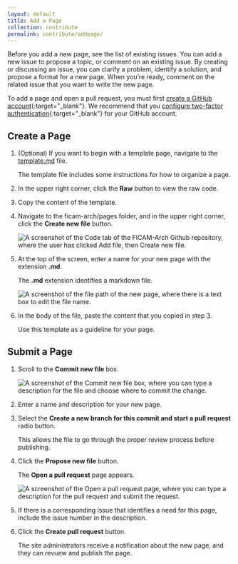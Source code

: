 ```yaml
---
layout: default
title: Add a Page
collection: contribute
permalink: contribute/addpage/
---
```


Before you add a new page, see the list of existing issues. You can add a new issue to propose a topic, or comment on an existing issue. By creating or discussing an issue, you can clarify a problem, identify a solution, and propose a format for a new page. When you’re ready, comment on the related issue that you want to write the new page.

To add a page and open a pull request, you must first [create a GitHub account](https://github.com/join){:target="_blank"}. We recommend that you [configure two-factor authentication](https://help.github.com/en/articles/configuring-two-factor-authentication){:target="_blank"} for your GitHub account.

## Create a Page

1. (Optional) If you want to begin with a template page, navigate to the [template.md](https://github.com/GSA/ficam-arch/blob/staging/template.md) file.

	The template file includes some instructions for how to organize a page.

2. In the upper right corner, click the **Raw** button to view the raw code.

3. Copy the content of the template.

4. Navigate to the ficam-arch/pages folder, and in the upper right corner, click the **Create new file** button.

	![A screenshot of the Code tab of the FICAM-Arch Github repository, where the user has clicked Add file, then Create new file.]({{site.baseurl}}/img/contribute/CreateNewFile.png)
	
5. At the top of the screen, enter a name for your new page with the extension **.md**.

	The **.md** extension identifies a markdown file.
	
	![A screenshot of the file path of the new page, where there is a text box to edit the file name.]({{site.baseurl}}/img/contribute/NameNewFile.png)
	
6. In the body of the file, paste the content that you copied in step 3.

	Use this template as a guideline for your page.

## Submit a Page

1. Scroll to the **Commit new file** box.

	![A screenshot of the Commit new file box, where you can type a description for the file and choose where to commit the change.]({{site.baseurl}}/img/contribute/CommitNewFile.png)

2. Enter a name and description for your new page.

3. Select the **Create a new branch for this commit and start a pull request** radio button.

	This allows the file to go through the proper review process before publishing.
	
4. Click the **Propose new file** button.

	The **Open a pull request** page appears.
	
	![A screenshot of the Open a pull request page, where you can type a description for the pull request and submit the request.]({{site.baseurl}}/img/contribute/OpenPullRequest.png)
	
5. If there is a corresponding issue that identifies a need for this page, include the issue number in the description.

6. Click the **Create pull request** button.

	The site administrators receive a notification about the new page, and they can revuew and publish the page.
